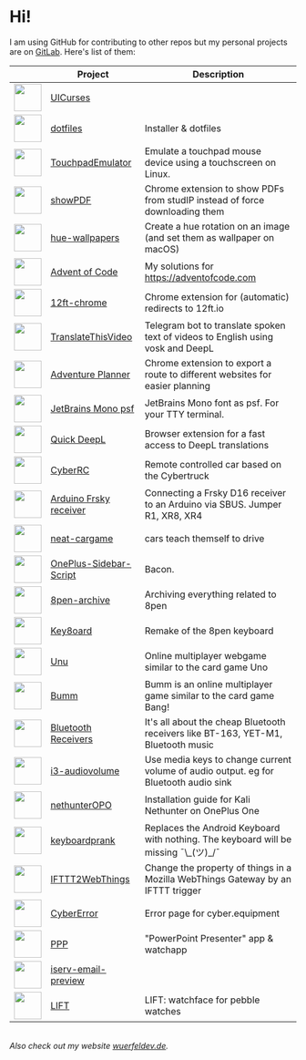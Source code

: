 # Hi!
I am using GitHub for contributing to other repos but my personal projects are on [GitLab](https://gitlab.com/WuerfelDev). Here's list of them:

|| Project | Description
---|---|---
<a href='https://gitlab.com/WuerfelDev/uicurses'><img src='https://gitlab.com/uploads/-/system/project/avatar/48893937/Screenshot_2023-08-29_at_14.29.16.png' height='48'></a>|<a href='https://gitlab.com/WuerfelDev/uicurses'>UICurses</a>|
<a href='https://gitlab.com/WuerfelDev/dotfiles'><img src='https://gitlab.com/uploads/-/system/project/avatar/18529898/logo.png' height='48'></a>|<a href='https://gitlab.com/WuerfelDev/dotfiles'>dotfiles</a>|Installer & dotfiles
<a href='https://gitlab.com/WuerfelDev/TouchpadEmulator'><img src='https://gitlab.com/uploads/-/system/project/avatar/46098444/TouchpadEmulator.png' height='48'></a>|<a href='https://gitlab.com/WuerfelDev/TouchpadEmulator'>TouchpadEmulator</a>|Emulate a touchpad mouse device using a touchscreen on Linux.
<a href='https://gitlab.com/WuerfelDev/showpdf'><img src='https://gitlab.com/uploads/-/system/project/avatar/16565141/document-pictogram.png' height='48'></a>|<a href='https://gitlab.com/WuerfelDev/showpdf'>showPDF</a>|Chrome extension to show PDFs from studIP instead of force downloading them
<a href='https://gitlab.com/WuerfelDev/hue-wallpapers'><img src='https://gitlab.com/uploads/-/system/project/avatar/43290562/Screenshot_2023-02-07_at_13.35.27.png' height='48'></a>|<a href='https://gitlab.com/WuerfelDev/hue-wallpapers'>hue-wallpapers</a>|Create a hue rotation on an image (and set them as wallpaper on macOS)
<a href='https://gitlab.com/WuerfelDev/advent-of-code'><img src='https://gitlab.com/uploads/-/system/project/avatar/22814725/favicon.png' height='48'></a>|<a href='https://gitlab.com/WuerfelDev/advent-of-code'>Advent of Code</a>|My solutions for https://adventofcode.com
<a href='https://gitlab.com/WuerfelDev/12ft-chrome'><img src='https://gitlab.com/uploads/-/system/project/avatar/34358203/12ft-chrome.png' height='48'></a>|<a href='https://gitlab.com/WuerfelDev/12ft-chrome'>12ft-chrome</a>|Chrome extension for (automatic) redirects to 12ft.io
<a href='https://gitlab.com/WuerfelDev/translatethisvideo'><img src='https://gitlab.com/uploads/-/system/project/avatar/34141297/streamline-icon-video-bubble-share_48x48.PNG' height='48'></a>|<a href='https://gitlab.com/WuerfelDev/translatethisvideo'>TranslateThisVideo</a>|Telegram bot to translate spoken text of videos to English using vosk and DeepL
<a href='https://gitlab.com/WuerfelDev/adventure-planner'><img src='https://gitlab.com/uploads/-/system/project/avatar/28348274/adventure-planner-128.png' height='48'></a>|<a href='https://gitlab.com/WuerfelDev/adventure-planner'>Adventure Planner</a>|Chrome extension to export a route to different websites for easier planning
<a href='https://gitlab.com/WuerfelDev/JetBrains-Mono-psf'><img src='https://gitlab.com/uploads/-/system/project/avatar/30174239/screenshot_20211005_02-30-04.png' height='48'></a>|<a href='https://gitlab.com/WuerfelDev/JetBrains-Mono-psf'>JetBrains Mono psf</a>|JetBrains Mono font as psf. For your TTY terminal.
<a href='https://gitlab.com/WuerfelDev/quick-deepl'><img src='https://gitlab.com/uploads/-/system/project/avatar/27490615/quick-deepl128.png' height='48'></a>|<a href='https://gitlab.com/WuerfelDev/quick-deepl'>Quick DeepL</a>|Browser extension for a fast access to DeepL translations
<a href='https://gitlab.com/WuerfelDev/cyberrc'><img src='https://gitlab.com/uploads/-/system/project/avatar/27205439/tesla-cybertruck-movilidadhoy_04.jpg' height='48'></a>|<a href='https://gitlab.com/WuerfelDev/cyberrc'>CyberRC</a>|Remote controlled car based on the Cybertruck
<a href='https://gitlab.com/WuerfelDev/arduino-frsky-receiver'><img src='https://gitlab.com/uploads/-/system/project/avatar/27160546/FrSky_x8r.jpg' height='48'></a>|<a href='https://gitlab.com/WuerfelDev/arduino-frsky-receiver'>Arduino Frsky receiver</a>|Connecting a Frsky D16 receiver to an Arduino via SBUS.  Jumper R1, XR8, XR4
<a href='https://gitlab.com/WuerfelDev/neat-cargame'><img src='https://gitlab.com/uploads/-/system/project/avatar/25842643/car_first.png' height='48'></a>|<a href='https://gitlab.com/WuerfelDev/neat-cargame'>neat-cargame</a>|cars teach themself to drive
<a href='https://gitlab.com/WuerfelDev/OnePlus-Sidebar-Script'><img src='https://gitlab.com/uploads/-/system/project/avatar/17663908/OnePlus_L_Red_RGB.png' height='48'></a>|<a href='https://gitlab.com/WuerfelDev/OnePlus-Sidebar-Script'>OnePlus-Sidebar-Script</a>|Bacon. 
<a href='https://gitlab.com/WuerfelDev/8pen-archive'><img src='https://gitlab.com/uploads/-/system/project/avatar/22329987/unnamed.jpg' height='48'></a>|<a href='https://gitlab.com/WuerfelDev/8pen-archive'>8pen-archive</a>|Archiving everything related to 8pen
<a href='https://gitlab.com/WuerfelDev/Key8oard'><img src='https://gitlab.com/uploads/-/system/project/avatar/14082469/photo_2020-09-09_00-16-26.jpg' height='48'></a>|<a href='https://gitlab.com/WuerfelDev/Key8oard'>Key8oard</a>|Remake of the 8pen keyboard
<a href='https://gitlab.com/WuerfelDev/unu'><img src='https://gitlab.com/uploads/-/system/project/avatar/19175453/rendered.png' height='48'></a>|<a href='https://gitlab.com/WuerfelDev/unu'>Unu</a>|Online multiplayer webgame similar to the card game Uno
<a href='https://gitlab.com/WuerfelDev/Bumm'><img src='https://gitlab.com/uploads/-/system/project/avatar/18904377/sheriffstar.png' height='48'></a>|<a href='https://gitlab.com/WuerfelDev/Bumm'>Bumm</a>|Bumm is an online multiplayer game similar to the card game Bang!
<a href='https://gitlab.com/WuerfelDev/bluetooth-receivers'><img src='https://gitlab.com/uploads/-/system/project/avatar/17201376/receiver_compressed.png' height='48'></a>|<a href='https://gitlab.com/WuerfelDev/bluetooth-receivers'>Bluetooth Receivers</a>|It's all about the cheap Bluetooth receivers like BT-163, YET-M1, Bluetooth music 
<a href='https://gitlab.com/WuerfelDev/i3-audiovolume'><img src='https://gitlab.com/uploads/-/system/project/avatar/8090684/audio.png' height='48'></a>|<a href='https://gitlab.com/WuerfelDev/i3-audiovolume'>i3-audiovolume</a>|Use media keys to change current volume of audio output. eg for Bluetooth audio sink
<a href='https://gitlab.com/WuerfelDev/nethunterOPO'><img src='https://gitlab.com/uploads/-/system/project/avatar/13678541/nethunterlogo.png' height='48'></a>|<a href='https://gitlab.com/WuerfelDev/nethunterOPO'>nethunterOPO</a>|Installation guide for Kali Nethunter on OnePlus One
<a href='https://gitlab.com/WuerfelDev/keyboardprank'><img src='https://gitlab.com/uploads/-/system/project/avatar/13535056/Logo512.png' height='48'></a>|<a href='https://gitlab.com/WuerfelDev/keyboardprank'>keyboardprank</a>|Replaces the Android Keyboard with nothing. The keyboard will be missing ¯\\\_(ツ)\_/¯
<a href='https://gitlab.com/WuerfelDev/ifttt2webthings'><img src='https://gitlab.com/uploads/-/system/project/avatar/13438206/rendered.png' height='48'></a>|<a href='https://gitlab.com/WuerfelDev/ifttt2webthings'>IFTTT2WebThings</a>|Change the property of things in a Mozilla WebThings Gateway by an IFTTT trigger
<a href='https://gitlab.com/WuerfelDev/CyberError'><img src='https://gitlab.com/uploads/-/system/project/avatar/7495427/cybererror.png' height='48'></a>|<a href='https://gitlab.com/WuerfelDev/CyberError'>CyberError</a>|Error page for cyber.equipment
<a href='https://gitlab.com/WuerfelDev/PPP'><img src='https://gitlab.com/uploads/-/system/project/avatar/6941157/ppp.png' height='48'></a>|<a href='https://gitlab.com/WuerfelDev/PPP'>PPP</a>|"PowerPoint Presenter" app & watchapp
<a href='https://gitlab.com/WuerfelDev/iserv-email-preview'><img src='https://gitlab.com/uploads/-/system/project/avatar/6717027/rendered.png' height='48'></a>|<a href='https://gitlab.com/WuerfelDev/iserv-email-preview'>iserv-email-preview</a>|
<a href='https://gitlab.com/WuerfelDev/LIFT'><img src='https://gitlab.com/uploads/-/system/project/avatar/6715495/LIFT.gif' height='48'></a>|<a href='https://gitlab.com/WuerfelDev/LIFT'>LIFT</a>|LIFT: watchface for pebble watches

<br>*Also check out my website [wuerfeldev.de](https://wuerfeldev.de).*
